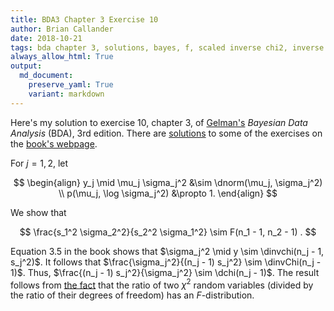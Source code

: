 ```yaml
---
title: BDA3 Chapter 3 Exercise 10
author: Brian Callander
date: 2018-10-21
tags: bda chapter 3, solutions, bayes, f, scaled inverse chi2, inverse chi2, chi2
always_allow_html: True
output:
  md_document:
    preserve_yaml: True
    variant: markdown
---
```


Here's my solution to exercise 10, chapter 3, of
[Gelman's](https://andrewgelman.com/) *Bayesian Data Analysis* (BDA),
3rd edition. There are
[solutions](http://www.stat.columbia.edu/~gelman/book/solutions.pdf) to
some of the exercises on the [book's
webpage](http://www.stat.columbia.edu/~gelman/book/).

<!--more-->
<div style="display:none">

$\DeclareMathOperator{\dbinomial}{Binomial}
  \DeclareMathOperator{\dbern}{Bernoulli}
  \DeclareMathOperator{\dpois}{Poisson}
  \DeclareMathOperator{\dnorm}{Normal}
  \DeclareMathOperator{\dt}{t}
  \DeclareMathOperator{\dcauchy}{Cauchy}
  \DeclareMathOperator{\dexponential}{Exp}
  \DeclareMathOperator{\duniform}{Uniform}
  \DeclareMathOperator{\dgamma}{Gamma}
  \DeclareMathOperator{\dinvgamma}{InvGamma}
  \DeclareMathOperator{\invlogit}{InvLogit}
  \DeclareMathOperator{\dinvchi}{InvChi2}
  \DeclareMathOperator{\dsinvchi}{SInvChi2}
  \DeclareMathOperator{\dchi}{Chi2}
  \DeclareMathOperator{\dnorminvchi}{NormInvChi2}
  \DeclareMathOperator{\logit}{Logit}
  \DeclareMathOperator{\ddirichlet}{Dirichlet}
  \DeclareMathOperator{\dbeta}{Beta}$

</div>

For $j = 1, 2$, let

$$
\begin{align}
y_j \mid \mu_j \sigma_j^2 
&\sim
\dnorm(\mu_j, \sigma_j^2)
\\
p(\mu_j, \log \sigma_j^2)
&\propto
1.
\end{align}
$$

We show that 

$$
\frac{s_1^2 \sigma_2^2}{s_2^2 \sigma_1^2}
\sim
F(n_1 - 1, n_2 - 1)
.
$$

Equation 3.5 in the book shows that $\sigma_j^2 \mid y \sim \dinvchi(n_j - 1, s_j^2)$. It follows that $\frac{\sigma_j^2}{(n_j - 1) s_j^2} \sim \dinvChi(n_j - 1)$. Thus, $\frac{(n_j - 1) s_j^2}{\sigma_j^2} \sim \dchi(n_j - 1)$. The result follows from [the fact](https://en.wikipedia.org/wiki/F-distribution#Characterization) that the ratio of two $\chi^2$ random variables (divided by the ratio of their degrees of freedom) has an $F$-distribution.
